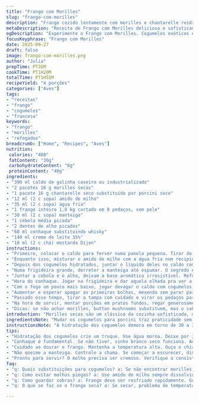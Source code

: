 ```yaml
---
title: "Frango com Morilles"
slug: "frango-com-morilles"
description: "Frango cozido lentamente com morilles e chantarelle reidratados em caldo de galinha, finalizado com creme e mostarda Dijon para um toque suave e aromático. A combinação de texturas e sabores intensos traz uma experiência reconfortante. Substituições simples para ingredientes difíceis de achar e técnicas para garantir suculência do frango completam o preparo."
metaDescription: "Receita de Frango com Morilles deliciosa e sofisticada. Sabor intenso e textura incrível que vai encantar seu paladar."
ogDescription: "Experimente o Frango com Morilles. Cogumelos exóticos e frango suculento em uma receita de dar água na boca."
focusKeyphrase: "Frango com Morilles"
date: 2025-09-27
draft: false
image: frango-com-morilles.png
author: "Julia"
prepTime: PT35M
cookTime: PT1H20M
totalTime: PT1H55M
recipeYield: "4 porções"
categories: ["Aves"]
tags:
- "receitas"
- "frango"
- "cogumelos"
- "francesa"
keywords:
- "frango"
- "morilles"
- "refogados"
breadcrumb: ["Home", "Recipes", "Aves"]
nutrition: 
 calories: "480"
 fatContent: "30g"
 carbohydrateContent: "6g"
 proteinContent: "40g"
ingredients:
- "390 ml caldo de galinha caseiro ou industrializado"
- "2 pacotes 16 g morilles secas"
- "1 pacote 16 g chantarelle seco substituído por porcini seco"
- "12 ml (2 c sopa) amido de milho"
- "35 ml (2 c sopa) água fria"
- "1 frango inteiro 1,8 kg cortado em 8 pedaços, sem pele"
- "30 ml (2 c sopa) manteiga"
- "1 cebola média picada"
- "2 dentes de alho picados"
- "60 ml conhaque substituindo whisky"
- "140 ml creme de leite 35%"
- "10 ml (2 c chá) mostarda Dijon"
instructions:
- "Primeiro, colocar o caldo para ferver numa panela pequena. Tirar do fogo no momento certo; evita evaporar demais. Jogar as morilles e o porcini seco nesse caldo quente e deixar hidratar por uns 35 minutos, assim os sabores ficam vivos e os cogumelos recuperam a textura firme, mas macia."
- "Enquanto isso, misturar o amido de milho com a água fria num recipiente até dissolver bem. Essa pastinha vai ajudar a engrossar o molho lá na frente. Não deixe entornar, porque grumos estragam tudo."
- "Depois dos cogumelos hidratados, juntar o líquido deles no caldo com o amido e mexer lentamente até incorporar bem. Reservar longe do fogo por enquanto."
- "Numa frigideira grande, derreter a manteiga até espumar. O segredo é dourar o frango sem cozinhar demais de uma vez. Colocar os pedaços, temperar com sal e pimenta e virar quando as bordas estiverem daquele marrom-avermelhado bem bonito — sinal certeiro de crocância. Som do frango chiando na manteiga fala muito! Tirar aquele aroma de queimado pra longe."
- "Juntar a cebola e o alho, deixam a base aromática irresistível. Refogar rápido, uns 2 minutos, até amaciar, mas sem escurecer. Deixar que os pedaços de frango e temperos se encontrem bem."
- "Hora do conhaque. Jogar na frigideira e dar aquela olhada pra ver a fumaça subindo bem — isso quer dizer que o álcool está evaporando e só o sabor fica. Se não tiver conhaque, um vinho branco seco pode entrar para variar, mas cuidado pra não apagar os cogumelos."
- "Com o fogo um pouco mais baixo, jogar devagar o caldo com cogumelos, adicionar o creme de leite e a mostarda Dijon. Mexer para unir, tudo precisa ficar homogêneo antes da fervura."
- "Aumentar e esperar apagar as primeiras bolhas, mexendo sem parar para não grudar no fundo. Quando ferver, abaixar o fogo para o médio-baixo, tampar e deixar o frango cozinhando devagar por uns 47 minutos. Isso deixa a carne macia e o molho encorpado, mas sem perder os aromas."
- "Passado esse tempo, tirar a tampa com cuidado e virar os pedaços para dourarem melhor por todos os lados. Deixar mais 12 minutos descoberto, até o molho engrossar e o frango estar suculento, soltando do osso na pressão dos dedos."
- "Na hora de servir, montar porções em pratos fundos, regar generosamente com o molho cremoso e os cogumelos macios. Haricots verts levemente salteados com manteiga combinam na medida para acompanhar. Junte um vinho tinto leve para fechar o quadro."
- "Dicas: se não achar morilles, button mushrooms substituem, mas o sabor muda completamente. A textura deve estar firme — cogumelos emborrachados não valem a pena. Creme de leite fresco pode virar creme de leite de caixinha se estiver apertado, só evitar cozinhar muito para não talhar."
introduction: "Morilles secas são um clássico da cozinha sofisticada, mas cozinhar com elas é mais arte que ciência. Eu já aprendi da forma dura que o segredo está na hidratação e paciência na cocção. O aroma que invade a cozinha ao unir o frango ao creme e ao toque defumado do conhaque conta uma história única de texturas, do crocante inicial à carne que quase derrete. Cuidado para a manteiga não queimar, e use a mostarda Dijon para aquele toque de acidez que corta a gordura. Trocar o chantarelle por porcini aqui não descaracteriza, traz rusticidade. É uma receita para quem gosta de sentir o cheiro da madeira, do fogo e do creme quente quase escorrendo."
ingredientsNote: "Mudar os cogumelos para porcini traz praticidade sem perder muito em sabor. Morilles são caros, mas umedeça devagar para manter a textura firme — refrigerar na água quente entope o cogumelo. Prefira caldo de galinha caseiro para mais profundidade; industrializado é aceitável, mas ajuste com menos sal. Amido de milho sempre dissolvido em água fria para evitar grumos na hora de cozinhar. Mostarda é coisa séria aqui; não pule. Conhaque pode ser substituído por vinho branco se não tiver na despensa, mas cozinhe para evaporar o álcool e aumentar o gosto. Creme de leite precisa ser fresco e não ultrapassar fervura forte para não talhar ou desandar o molho."
instructionsNote: "A hidratação dos cogumelos demora em torno de 30 a 35 minutos, até ficarem macios porém firmes. Dourar o frango na manteiga com cuidado: a temperatura deve estar alta, mas sem deixar queimar, e o frango precisa chiar para selar os sucos. Use a ordenação dos ingredientes para reforçar sabores: alho e cebola brilham antes de introduzir os líquidos. O toque do conhaque é fundamental para liberar aromas — mexa até a fumaça sumir. Mantenha o fogo sob controle no cozimento do molho para que ele engrosse sem queimar no fundo; tampar evita evaporação excessiva, mas na última fase deixe aberto para secar um pouco. Usar o amido diluído garante que o molho tenha corpo, mas não fique empelotado. Saber virar o frango garante textura uniforme e evita pedaços secos ou crus por dentro."
tips:
- "Hidratação dos cogumelos crie um truque. Use água morna. Deixe por 35 minutos, no máximo. Hidratar rápido estraga a textura. Morilles são caros, mas vale a pena."
- "Conhaque é fundamental. Se não tiver, vinho branco seco funciona. Adicione devagar e evite fogo alto demais. Vapor é bom, ajuda no sabor."
- "Cuidado ao dourar o frango. Mantenha a temperatura alta. Ouça o chiado da manteiga. Se não ouvir, a carne não vai selar como deve."
- "Não queime a manteiga. Controle a chama. Se começar a escurecer, diminua o fogo imediatamente. Manteiga queimada estraga o prato. Use a textura e o cheiro."
- "Pronto para servir? O molho precisa ser cremoso. Verifique a consistência, não deve estar muito ralo. Regue generosamente no prato fundo. Ideal com vinho tinto."
faq:
- "q: Quais substituições para cogumelos? a: Se não encontrar morilles, use button mushrooms. Sabor é diferente, mas a textura firme importa. Procure sempre por frescor."
- "q: Como evitar molhos piegas? a: Use amido de milho sempre dissolvido. Grande problema é ficar empelotado. Misture devagar e mantenha a temperatura certa."
- "q: Como guardar sobras? a: Frango deve ser resfriado rapidamente. Guarde em recipiente hermético. Pode durar até dois dias. Reaqueça em fogo baixo."
- "q: O que se faz se o frango seca? a: Se secar, problema de temperatura. O segredo do cozimento lento é o controle. Em fogo alto, cozimento desanda sempre."

---
```

